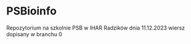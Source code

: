 # PSBioinfo
Repozytorium na szkolnie PSB w IHAR Radzików dnia 11.12.2023
wiersz dopisany w branchu 0

